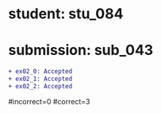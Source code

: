 # student: stu_084
# submission: sub_043

```diff
+ ex02_0: Accepted
+ ex02_1: Accepted
+ ex02_2: Accepted
```
#incorrect=0
#correct=3

